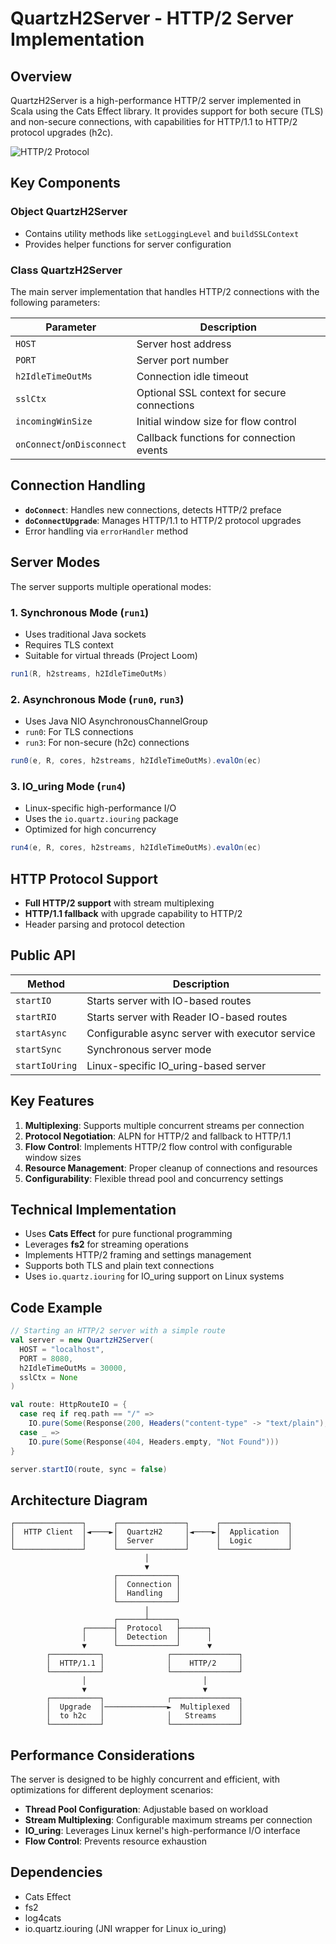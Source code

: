 # QuartzH2Server - HTTP/2 Server Implementation

## Overview

QuartzH2Server is a high-performance HTTP/2 server implemented in Scala using the Cats Effect library. It provides support for both secure (TLS) and non-secure connections, with capabilities for HTTP/1.1 to HTTP/2 protocol upgrades (h2c).

![HTTP/2 Protocol](https://http2.github.io/asset/http2.svg)

## Key Components

### Object QuartzH2Server

- Contains utility methods like `setLoggingLevel` and `buildSSLContext`
- Provides helper functions for server configuration

### Class QuartzH2Server

The main server implementation that handles HTTP/2 connections with the following parameters:

| Parameter | Description |
|-----------|-------------|
| `HOST` | Server host address |
| `PORT` | Server port number |
| `h2IdleTimeOutMs` | Connection idle timeout |
| `sslCtx` | Optional SSL context for secure connections |
| `incomingWinSize` | Initial window size for flow control |
| `onConnect`/`onDisconnect` | Callback functions for connection events |

## Connection Handling

- **`doConnect`**: Handles new connections, detects HTTP/2 preface
- **`doConnectUpgrade`**: Manages HTTP/1.1 to HTTP/2 protocol upgrades
- Error handling via `errorHandler` method

## Server Modes

The server supports multiple operational modes:

### 1. Synchronous Mode (`run1`)
- Uses traditional Java sockets
- Requires TLS context
- Suitable for virtual threads (Project Loom)

```scala
run1(R, h2streams, h2IdleTimeOutMs)
```

### 2. Asynchronous Mode (`run0`, `run3`)
- Uses Java NIO AsynchronousChannelGroup
- `run0`: For TLS connections
- `run3`: For non-secure (h2c) connections

```scala
run0(e, R, cores, h2streams, h2IdleTimeOutMs).evalOn(ec)
```

### 3. IO_uring Mode (`run4`)
- Linux-specific high-performance I/O
- Uses the `io.quartz.iouring` package
- Optimized for high concurrency

```scala
run4(e, R, cores, h2streams, h2IdleTimeOutMs).evalOn(ec)
```

## HTTP Protocol Support

- **Full HTTP/2 support** with stream multiplexing
- **HTTP/1.1 fallback** with upgrade capability to HTTP/2
- Header parsing and protocol detection

## Public API

| Method | Description |
|--------|-------------|
| `startIO` | Starts server with IO-based routes |
| `startRIO` | Starts server with Reader IO-based routes |
| `startAsync` | Configurable async server with executor service |
| `startSync` | Synchronous server mode |
| `startIoUring` | Linux-specific IO_uring-based server |

## Key Features

1. **Multiplexing**: Supports multiple concurrent streams per connection
2. **Protocol Negotiation**: ALPN for HTTP/2 and fallback to HTTP/1.1
3. **Flow Control**: Implements HTTP/2 flow control with configurable window sizes
4. **Resource Management**: Proper cleanup of connections and resources
5. **Configurability**: Flexible thread pool and concurrency settings

## Technical Implementation

- Uses **Cats Effect** for pure functional programming
- Leverages **fs2** for streaming operations
- Implements HTTP/2 framing and settings management
- Supports both TLS and plain text connections
- Uses `io.quartz.iouring` for IO_uring support on Linux systems

## Code Example

```scala
// Starting an HTTP/2 server with a simple route
val server = new QuartzH2Server(
  HOST = "localhost",
  PORT = 8080,
  h2IdleTimeOutMs = 30000,
  sslCtx = None
)

val route: HttpRouteIO = {
  case req if req.path == "/" =>
    IO.pure(Some(Response(200, Headers("content-type" -> "text/plain"), "Hello, HTTP/2!")))
  case _ =>
    IO.pure(Some(Response(404, Headers.empty, "Not Found")))
}

server.startIO(route, sync = false)
```

## Architecture Diagram

```
┌───────────────┐      ┌───────────────┐      ┌───────────────┐
│  HTTP Client  │◄────►│  QuartzH2     │◄────►│  Application  │
│               │      │  Server       │      │  Logic        │
└───────────────┘      └───────────────┘      └───────────────┘
                              │
                              ▼
                       ┌─────────────┐
                       │  Connection │
                       │  Handling   │
                       └─────────────┘
                              │
                       ┌──────┴──────┐
                ┌──────┤  Protocol   ├──────┐
                │      │  Detection  │      │
                ▼      └─────────────┘      ▼
        ┌───────────┐              ┌───────────────┐
        │  HTTP/1.1 │              │    HTTP/2     │
        └───────────┘              └───────────────┘
                │                          │
                ▼                          ▼
        ┌───────────┐              ┌───────────────┐
        │  Upgrade  │──────────────►  Multiplexed  │
        │  to h2c   │              │   Streams     │
        └───────────┘              └───────────────┘
```

## Performance Considerations

The server is designed to be highly concurrent and efficient, with optimizations for different deployment scenarios:

- **Thread Pool Configuration**: Adjustable based on workload
- **Stream Multiplexing**: Configurable maximum streams per connection
- **IO_uring**: Leverages Linux kernel's high-performance I/O interface
- **Flow Control**: Prevents resource exhaustion

## Dependencies

- Cats Effect
- fs2
- log4cats
- io.quartz.iouring (JNI wrapper for Linux io_uring)

